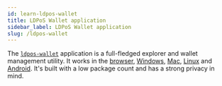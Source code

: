 ```yaml
---
id: learn-ldpos-wallet
title: LDPoS Wallet application
sidebar_label: LDPoS Wallet application
slug: /ldpos-wallet
---
```


The [`ldpos-wallet`](https://github.com/Capitalisk/ldpos-wallet) application is a full-fledged explorer and wallet management utility. It works in the [browser](https://capitalisk.com/wallet/ldpos/#/), [Windows](https://github.com/Capitalisk/ldpos-wallet/releases), [Mac](https://github.com/Capitalisk/ldpos-wallet/releases), [Linux](https://github.com/Capitalisk/ldpos-wallet/releases) and [Android](https://github.com/Capitalisk/ldpos-wallet/releases). It's built with a low package count and has a strong privacy in mind.
